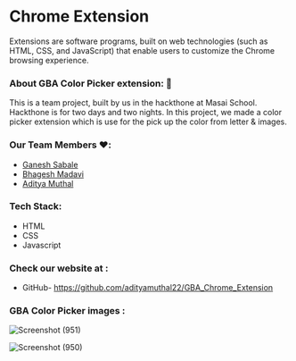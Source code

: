 # Chrome Extension

Extensions are software programs, built on web technologies (such as HTML, CSS, and JavaScript) that enable users to customize the Chrome browsing experience.

### About GBA Color Picker extension: 🙌

This is a team project, built by us in the hackthone at Masai School. Hackthone is for two days and two nights.
In this project, we made a color picker extension which is use for the pick up the color from letter & images.

### Our Team Members ❤️:
 * <a href='https://github.com/ganeshsabale99' >Ganesh Sabale</a>
 * <a href='https://github.com/123bhagesh' >Bhagesh Madavi</a>
 * <a href='https://github.com/adityamuthal22' >Aditya Muthal</a>

### Tech Stack:
* HTML
* CSS
* Javascript

### Check our website at :
 * GitHub- https://github.com/adityamuthal22/GBA_Chrome_Extension

### GBA Color Picker images :

![Screenshot (951)](https://user-images.githubusercontent.com/99644302/188098356-b31ed105-f048-4236-a685-e4f565249344.png)

![Screenshot (950)](https://user-images.githubusercontent.com/99644302/188098328-0a938088-b390-4a02-8abe-b9e369003bb7.png)
